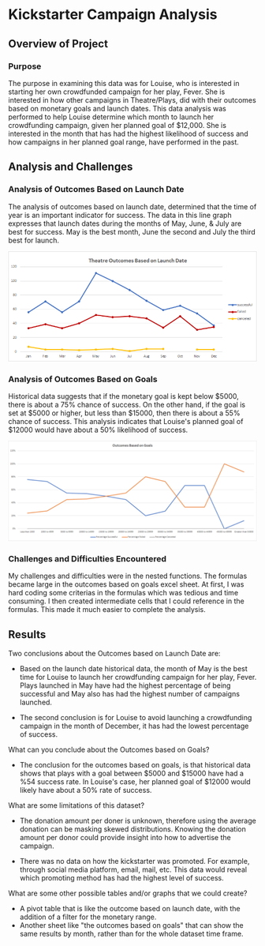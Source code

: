 # Kickstarter Campaign Analysis

## Overview of Project 
### Purpose

The purpose in examining this data was for Louise, who is interested in starting her own crowdfunded campaign for her play, Fever. She is interested in how other campaigns in Theatre/Plays, did with their outcomes based on monetary goals and launch dates. This data analysis was performed to help Louise determine which month to launch her crowdfunding campaign, given her planned goal of $12,000. She is interested in the month that has had the highest likelihood of success and how campaigns in her planned goal range, have performed in the past.
	
## Analysis and Challenges 
### Analysis of Outcomes Based on Launch Date
	
The analysis of outcomes based on launch date, determined that the time of year is an important indicator for success. The data in this line graph expresses that launch dates during the months of May, June, & July are best for success. May is the best month, June the second and July the third best for launch.
	


![LINE_GRAPH_HERE](Resources\Theater_Outcomes_vs_Launch.png)


### Analysis of Outcomes Based on Goals

Historical data suggests that if the monetary goal is kept below $5000, there is about a 75% chance of success. On the other hand, if the goal is set at $5000 or higher, but less than $15000, then there is about a 55% chance of success. This analysis indicates that Louise's planned goal of $12000 would have about a 50% likelihood of success. 

![LINE_GRAPH_HERE](Resources/Outcomes_vs_Goals.png)

### Challenges and Difficulties Encountered

My challenges and difficulties were in the nested functions. The formulas became large in the outcomes based on goals excel sheet. At first, I was hard coding some criterias in the formulas which was tedious and time consuming. I then created intermediate cells that I could reference in the formulas. This made it much easier to complete the analysis. 

## Results 
Two conclusions about the Outcomes based on Launch Date are:

- Based on the launch date historical data, the month of May is the best time for Louise to launch her crowdfunding campaign for her play, Fever. Plays launched in May have had the highest percentage of being successful and May also has had the highest number of campaigns launched. 

- The second conclusion is for Louise to avoid launching a crowdfunding campaign in the month of December, it has had the lowest percentage of success.


 What can you conclude about the Outcomes based on Goals?

- The conclusion for the outcomes based on goals, is that historical data shows that plays with a goal between $5000 and $15000 have had a %54 success rate. In Louise's case, her planned goal of $12000 would likely have about a 50% rate of success.

What are some limitations of this dataset?

- The donation amount per doner is unknown, therefore using the average donation can be masking skewed distributions. Knowing the donation amount per donor could provide insight into how to advertise the campaign.

- There was no data on how the kickstarter was promoted. For example, through social media platform, email, mail, etc. This data would reveal which promoting method has had the highest level of success.


What are some other possible tables and/or graphs that we could create?

- A pivot table that is like the outcome based on launch date, with the addition of a filter for the monetary range. 
- Another sheet like "the outcomes based on goals" that can show the same results by month, rather than for the whole dataset time frame.



